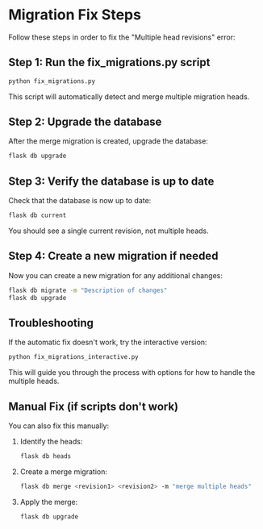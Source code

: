 # Migration Fix Steps

Follow these steps in order to fix the "Multiple head revisions" error:

## Step 1: Run the fix_migrations.py script

```bash
python fix_migrations.py
```

This script will automatically detect and merge multiple migration heads.

## Step 2: Upgrade the database

After the merge migration is created, upgrade the database:

```bash
flask db upgrade
```

## Step 3: Verify the database is up to date

Check that the database is now up to date:

```bash
flask db current
```

You should see a single current revision, not multiple heads.

## Step 4: Create a new migration if needed

Now you can create a new migration for any additional changes:

```bash
flask db migrate -m "Description of changes"
flask db upgrade
```

## Troubleshooting

If the automatic fix doesn't work, try the interactive version:

```bash
python fix_migrations_interactive.py
```

This will guide you through the process with options for how to handle the multiple heads.

## Manual Fix (if scripts don't work)

You can also fix this manually:

1. Identify the heads:
   ```bash
   flask db heads
   ```

2. Create a merge migration:
   ```bash
   flask db merge <revision1> <revision2> -m "merge multiple heads"
   ```

3. Apply the merge:
   ```bash
   flask db upgrade
   ```
